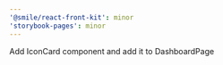 ```yaml
---
'@smile/react-front-kit': minor
'storybook-pages': minor
---
```


Add IconCard component and add it to DashboardPage
